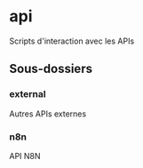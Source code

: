 ﻿# api

Scripts d'interaction avec les APIs

## Sous-dossiers

### external

Autres APIs externes

### n8n

API N8N

